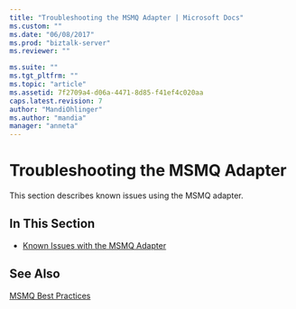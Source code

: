 ```yaml
---
title: "Troubleshooting the MSMQ Adapter | Microsoft Docs"
ms.custom: ""
ms.date: "06/08/2017"
ms.prod: "biztalk-server"
ms.reviewer: ""

ms.suite: ""
ms.tgt_pltfrm: ""
ms.topic: "article"
ms.assetid: 7f2709a4-d06a-4471-8d85-f41ef4c020aa
caps.latest.revision: 7
author: "MandiOhlinger"
ms.author: "mandia"
manager: "anneta"
---
```

# Troubleshooting the MSMQ Adapter
This section describes known issues using the MSMQ adapter.  
  
## In This Section  
  
-   [Known Issues with the MSMQ Adapter](../core/known-issues-with-the-msmq-adapter.md)  
  
## See Also  
 [MSMQ Best Practices](http://go.microsoft.com/fwlink/?LinkId=69974)